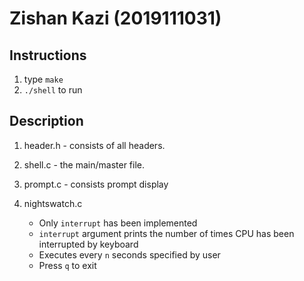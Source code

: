 # Zishan Kazi (2019111031)

## Instructions 
1. type `make`
2. `./shell` to run

## Description

1. header.h - consists of all headers.
2. shell.c - the main/master file.
3. prompt.c - consists prompt display 

4. nightswatch.c 
    - Only `interrupt` has been implemented
    - `interrupt` argument prints the number of times CPU has been interrupted by keyboard
    - Executes every `n` seconds specified by user
    - Press `q` to exit